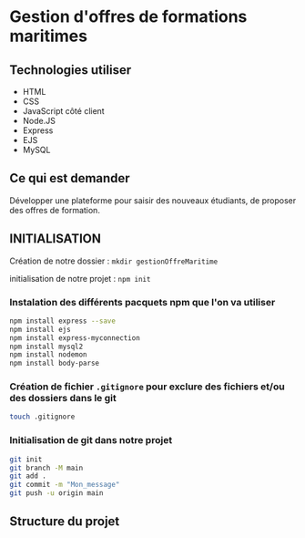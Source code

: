 # Gestion d'offres de formations maritimes

## Technologies utiliser

- HTML
- CSS
- JavaScript côté client
- Node.JS
- Express
- EJS
- MySQL

## Ce qui est demander

Développer une plateforme pour saisir des nouveaux étudiants, de proposer des offres de formation.

## INITIALISATION

Création de notre dossier : `mkdir gestionOffreMaritime`

initialisation de notre projet : `npm init`

### Instalation des différents pacquets **npm** que l'on va utiliser

```bash
npm install express --save
npm install ejs
npm install express-myconnection
npm install mysql2
npm install nodemon
npm install body-parse
```

### Création de fichier `.gitignore` pour exclure des fichiers et/ou des dossiers dans le git

```bash
touch .gitignore
```

### Initialisation de **git** dans notre projet

```bash
git init
git branch -M main
git add .
git commit -m "Mon_message"
git push -u origin main
```

## Structure du projet
